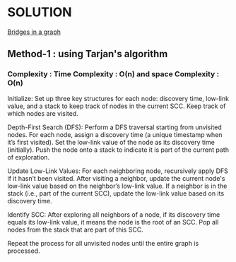 # SOLUTION

[Bridges in a graph](https://leetcode.com/problems/critical-connections-in-a-network/)

## Method-1 : using Tarjan's algorithm


### Complexity : Time Complexity : O(n) and space Complexity : O(n)

Initialize:
Set up three key structures for each node: discovery time, low-link value, and a stack to keep track of nodes in the current SCC.
Keep track of which nodes are visited.


Depth-First Search (DFS):
Perform a DFS traversal starting from unvisited nodes.
For each node, assign a discovery time (a unique timestamp when it’s first visited).
Set the low-link value of the node as its discovery time (initially).
Push the node onto a stack to indicate it is part of the current path of exploration.


Update Low-Link Values:
For each neighboring node, recursively apply DFS if it hasn’t been visited.
After visiting a neighbor, update the current node's low-link value based on the neighbor’s low-link value.
If a neighbor is in the stack (i.e., part of the current SCC), update the low-link value based on its discovery time.

Identify SCC:
After exploring all neighbors of a node, if its discovery time equals its low-link value, it means the node is the root of an SCC.
Pop all nodes from the stack that are part of this SCC.


Repeat the process for all unvisited nodes until the entire graph is processed.
